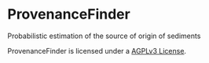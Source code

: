 # ProvenanceFinder
Probabilistic estimation of the source of origin of sediments

ProvenanceFinder is licensed under a [AGPLv3 License](https://tldrlegal.com/license/gnu-affero-general-public-license-v3-(agpl-3.0)#summary).
